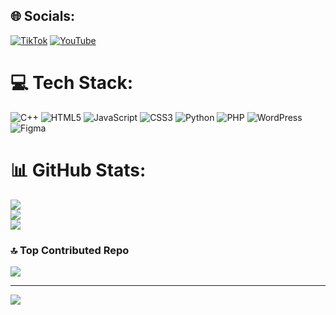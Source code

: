 
## 🌐 Socials:
[![TikTok](https://img.shields.io/badge/TikTok-%23000000.svg?logo=TikTok&logoColor=white)](https://tiktok.com/@@digitaldream01) [![YouTube](https://img.shields.io/badge/YouTube-%23FF0000.svg?logo=YouTube&logoColor=white)](https://youtube.com/@@digitaldream01) 

# 💻 Tech Stack:
![C++](https://img.shields.io/badge/c++-%2300599C.svg?style=for-the-badge&logo=c%2B%2B&logoColor=white) ![HTML5](https://img.shields.io/badge/html5-%23E34F26.svg?style=for-the-badge&logo=html5&logoColor=white) ![JavaScript](https://img.shields.io/badge/javascript-%23323330.svg?style=for-the-badge&logo=javascript&logoColor=%23F7DF1E) ![CSS3](https://img.shields.io/badge/css3-%231572B6.svg?style=for-the-badge&logo=css3&logoColor=white) ![Python](https://img.shields.io/badge/python-3670A0?style=for-the-badge&logo=python&logoColor=ffdd54) ![PHP](https://img.shields.io/badge/php-%23777BB4.svg?style=for-the-badge&logo=php&logoColor=white) ![WordPress](https://img.shields.io/badge/WordPress-%23117AC9.svg?style=for-the-badge&logo=WordPress&logoColor=white) ![Figma](https://img.shields.io/badge/figma-%23F24E1E.svg?style=for-the-badge&logo=figma&logoColor=white)
# 📊 GitHub Stats:
![](https://github-readme-stats.vercel.app/api?username=hasnain-maker&theme=shadow_blue&hide_border=false&include_all_commits=true&count_private=false)<br/>
![](https://github-readme-streak-stats.herokuapp.com/?user=hasnain-maker&theme=shadow_blue&hide_border=false)<br/>
![](https://github-readme-stats.vercel.app/api/top-langs/?username=hasnain-maker&theme=shadow_blue&hide_border=false&include_all_commits=true&count_private=false&layout=compact)

### 🔝 Top Contributed Repo
![](https://github-contributor-stats.vercel.app/api?username=hasnain-maker&limit=5&theme=dark&combine_all_yearly_contributions=true)

---
[![](https://visitcount.itsvg.in/api?id=hasnain-maker&icon=0&color=0)](https://visitcount.itsvg.in)

<!-- Proudly created with GPRM ( https://gprm.itsvg.in ) -->
